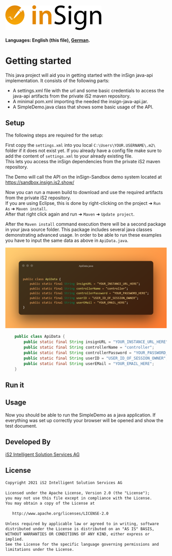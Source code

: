 [<img src="./DEV/inSign_logo.svg" width="300" />](https://www.getinsign.com/)
------
**Languages: English (this file), [German](readme_DE.md).**

# Getting started

This java project will aid you in getting started with the inSign java-api implementation.
It consists of the following parts:

* A settings.xml file with the url and some basic credentials to access the java-api artifacts from the private iS2 maven repository.
* A minimal pom.xml importing the needed the insign-java-api.jar.
* A SimpleDemo.java class that shows some basic usage of the API.

## Setup

The following steps are required for the setup:

First copy the `settings.xml` into you local `C:\Users\YOUR.USERNAME\.m2\` folder if it does not exist yet. If you already have a config file make sure to add the content of `settings.xml` to your already existing file.<br />
This lets you access the inSign dependencies from the private iS2 maven repository.

The Demo will call the API on the inSign-Sandbox demo system located at https://sandbox.insign.is2.show/

Now you can run a maven build to download and use the required artifacts from the private iS2 repository.<br/>
If you are using Eclipse, this is done by right-clicking on the project ➜ `Run As` ➜ `Maven install`.<br/>
After that right click again and run ➜ `Maven` ➜ `Update project`.

After the `Maven install` command execution there will be a second package in your java source folder.
This package includes several java classes demonstrating advanced usage. In order to be able to run these
examples you have to input the same data as above in `ApiData.java`.

<img src="./DEV/setup_test_api_data.png" width="850" />

```java
    public class ApiData {
        public static final String insignURL = "YOUR_INSTANCE_URL_HERE";
        public static final String controllerName = "controller";
        public static final String controllerPassword = "YOUR_PASSWORD_HERE";
        public static final String userID = "USER_ID_OF_SESSION_OWNER";
        public static final String userEMail = "YOUR_EMAIL_HERE";
    }
```

## Run it


## Usage

Now you should be able to run the SimpleDemo as a java application. If everything was set up correctly your browser will be opened and show the test document.

## Developed By

[iS2 Intelligent Solution Services AG](https://www.is2.de/)

## License

    Copyright 2021 iS2 Intelligent Solution Services AG

    Licensed under the Apache License, Version 2.0 (the "License");
    you may not use this file except in compliance with the License.
    You may obtain a copy of the License at

       http://www.apache.org/licenses/LICENSE-2.0

    Unless required by applicable law or agreed to in writing, software
    distributed under the License is distributed on an "AS IS" BASIS,
    WITHOUT WARRANTIES OR CONDITIONS OF ANY KIND, either express or implied.
    See the License for the specific language governing permissions and
    limitations under the License.
